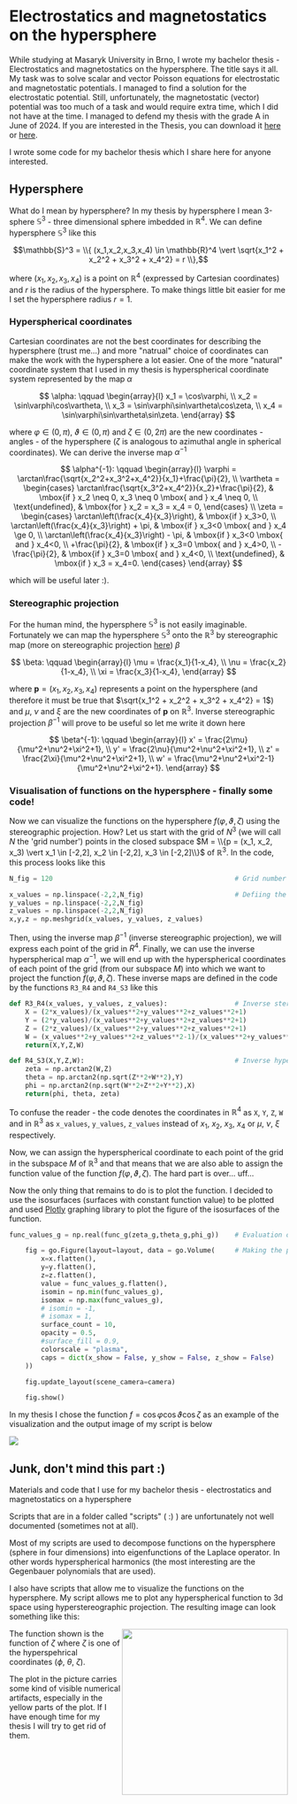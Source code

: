 # Electrostatics and magnetostatics on the hypersphere

While studying at Masaryk University in Brno, I wrote my bachelor thesis - Electrostatics and magnetostatics on the hypersphere. The title says it all. My task was to solve scalar and vector Poisson equations for electrostatic and magnetostatic potentials. I managed to find a solution for the electrostatic potential. Still, unfortunately, the magnetostatic (vector) potential was too much of a task and would require extra time, which I did not have at the time. I managed to defend my thesis with the grade A in June of 2024. If you are interested in the Thesis, you can download it [here](https://is.muni.cz/th/z48op/?lang=en) or [here](/electrostatics_and_magnetostatics_on_the_hypersphere_valentik.pdf).

I wrote some code for my bachelor thesis which I share here for anyone interested.

## Hypersphere

What do I mean by hypersphere? In my thesis by hypersphere I mean 3-sphere $\mathbb{S}^3$ - three dimensional sphere imbedded in $\mathbb{R}^4$. We can define hypersphere $\mathbb{S}^3$ like this

$$\mathbb{S}^3 = \\{ (x_1,x_2,x_3,x_4) \in \mathbb{R}^4 \vert \sqrt{x_1^2 + x_2^2 + x_3^2 + x_4^2} = r \\},$$

where $(x_1,x_2,x_3,x_4)$ is a point on $\mathbb{R}^4$ (expressed by Cartesian coordinates) and $r$ is the radius of the hypersphere. To make things little bit easier for me I set the hypersphere radius $r = 1.$ 

### Hyperspherical coordinates

Cartesian coordinates are not the best coordinates for describing the hypersphere (trust me...) and more "natrual" choice of coordinates can make the work with the hypersphere a lot easier. One of the more "natural" coordinate system that I used in my thesis is hyperspherical coordinate system represented by the map $\alpha$

$$
\alpha: \qquad \begin{array}{l}
            x_1 = \cos\varphi, \\
            x_2 = \sin\varphi\cos\vartheta, \\
            x_3 = \sin\varphi\sin\vartheta\cos\zeta, \\
            x_4 = \sin\varphi\sin\vartheta\sin\zeta.
        \end{array}
$$

where $\varphi \in (0,\pi)$, $\vartheta \in (0,\pi)$ and $\zeta \in (0,2\pi)$ are the new coordinates - angles - of the hypersphere ($\zeta$ is analogous to azimuthal angle in spherical coordinates). We can derive the inverse map $\alpha^{-1}$

$$
\alpha^{-1}: \qquad \begin{array}{l}
        \varphi = \arctan\frac{\sqrt{x_2^2+x_3^2+x_4^2}}{x_1}+\frac{\pi}{2}, \\
        \vartheta = 
            \begin{cases}
            \arctan\frac{\sqrt{x_3^2+x_4^2}}{x_2}+\frac{\pi}{2}, & \mbox{if } x_2 \neq 0, x_3 \neq 0 \mbox{ and } x_4 \neq 0, \\
            \text{undefined}, & \mbox{for } x_2 = x_3 = x_4 = 0,
            \end{cases} \\
        \zeta = 
            \begin{cases} 
                \arctan\left(\frac{x_4}{x_3}\right), & \mbox{if } x_3>0, \\ 
                \arctan\left(\frac{x_4}{x_3}\right) + \pi, & \mbox{if } x_3<0 \mbox{ and } x_4 \ge 0, \\
                \arctan\left(\frac{x_4}{x_3}\right) - \pi, & \mbox{if } x_3<0 \mbox{ and } x_4<0, \\
                +\frac{\pi}{2}, & \mbox{if } x_3=0 \mbox{ and } x_4>0, \\
                -\frac{\pi}{2}, & \mbox{if } x_3=0 \mbox{ and } x_4<0, \\
                \text{undefined}, & \mbox{if } x_3 = x_4=0.
            \end{cases}
    \end{array}
$$

which will be useful later :).

### Stereographic projection

For the human mind, the hypersphere $\mathbb{S}^3$ is not easily imaginable. Fortunately we can map the hypersphere $\mathbb{S}^3$ onto the $\mathbb{R}^3$ by stereographic map (more on stereographic projection [here](https://en.wikipedia.org/wiki/Stereographic_projection)) $\beta$

$$
\beta: \qquad \begin{array}{l}
        \mu = \frac{x_1}{1-x_4}, \\
        \nu = \frac{x_2}{1-x_4}, \\
        \xi = \frac{x_3}{1-x_4},
    \end{array}
$$

where $\mathbf{p} = (x_1, x_2, x_3, x_4)$ represents a point on the hypersphere (and therefore it must be true that $\sqrt{x_1^2 + x_2^2 + x_3^2 + x_4^2} = 1$) and $\mu$, $\nu$ and $\xi$ are the new coordinates of $\mathbf{p}$ on $\mathbb{R}^3$. Inverse stereographic projection $\beta^{-1}$ will prove to be useful so let me write it down here

$$
\beta^{-1}: \qquad \begin{array}{l}
        x' = \frac{2\mu}{\mu^2+\nu^2+\xi^2+1}, \\
        y' = \frac{2\nu}{\mu^2+\nu^2+\xi^2+1}, \\
        z' = \frac{2\xi}{\mu^2+\nu^2+\xi^2+1}, \\
        w' = \frac{\mu^2+\nu^2+\xi^2-1}{\mu^2+\nu^2+\xi^2+1}.
        \end{array}
$$

### Visualisation of functions on the hypersphere - finally some code!

Now we can visualize the functions on the hypersphere $f(\varphi, \vartheta, \zeta)$ using the stereographic projection. How? Let us start with the grid of $N^3$ (we will call $N$ the 'grid number') points in the closed subspace $M = \\{p = (x_1, x_2, x_3) \vert x_1 \in [-2,2], x_2 \in [-2,2], x_3 \in [-2,2]\\}$ of $\mathbb{R}^3$. In the code, this process looks like this

```python 
N_fig = 120                                              # Grid number defines the "resolution" of the Figures

x_values = np.linspace(-2,2,N_fig)                       # Defiing the grid for the plotting
y_values = np.linspace(-2,2,N_fig)
z_values = np.linspace(-2,2,N_fig)
x,y,z = np.meshgrid(x_values, y_values, z_values)                               
```

Then, using the inverse map $\beta^{-1}$ (inverse stereographic projection), we will express each point of the grid in $R^4$. Finally, we can use the inverse hyperspherical map $\alpha^{-1}$, we will end up with the hyperspherical coordinates of each point of the grid (from our subspace $M$) into which we want to project the function $f(\varphi, \vartheta, \zeta)$. These inverse maps are defined in the code by the functions `R3_R4` and `R4_S3` like this

``` python
def R3_R4(x_values, y_values, z_values):                 # Inverse stereographic projection
    X = (2*x_values)/(x_values**2+y_values**2+z_values**2+1) 
    Y = (2*y_values)/(x_values**2+y_values**2+z_values**2+1) 
    Z = (2*z_values)/(x_values**2+y_values**2+z_values**2+1) 
    W = (x_values**2+y_values**2+z_values**2-1)/(x_values**2+y_values**2+z_values**2+1) 
    return(X,Y,Z,W)

def R4_S3(X,Y,Z,W):                                      # Inverse hyperspherical map
    zeta = np.arctan2(W,Z)
    theta = np.arctan2(np.sqrt(Z**2+W**2),Y)
    phi = np.arctan2(np.sqrt(W**2+Z**2+Y**2),X)
    return(phi, theta, zeta)
```

To confuse the reader - the code denotes the coordinates in $\mathbb{R}^4$ as `X`, `Y`, `Z`, `W` and in $\mathbb{R}^3$ as `x_values`, `y_values`, `z_values` instead of $x_1$, $x_2$, $x_3$, $x_4$ or $\mu$, $\nu$, $\xi$ respectively.

Now, we can assign the hyperspherical coordinate to each point of the grid in the subspace $M$ of $\mathbb{R}^3$ and that means that we are also able to assign the function value of the function $f(\varphi, \vartheta, \zeta)$. The hard part is over... uff...

Now the only thing that remains to do is to plot the function. I decided to use the isosurfaces (surfaces with constant function value) to be plotted and used [Plotly](https://plotly.com/python/) graphing library to plot the figure of the isosurfaces of the function.
```python
func_values_g = np.real(func_g(zeta_g,theta_g,phi_g))    # Evaluation of the func_g for each point of the plot grid 

    fig = go.Figure(layout=layout, data = go.Volume(     # Making the plot
        x=x.flatten(),
        y=y.flatten(),
        z=z.flatten(),
        value = func_values_g.flatten(),
        isomin = np.min(func_values_g),
        isomax = np.max(func_values_g),
        # isomin = -1,
        # isomax = 1,
        surface_count = 10,
        opacity = 0.5,
        #surface_fill = 0.9,
        colorscale = "plasma",
        caps = dict(x_show = False, y_show = False, z_show = False)
    ))

    fig.update_layout(scene_camera=camera)

    fig.show()
```

In my thesis I chose the function $f = \cos\varphi \cos\vartheta \cos\zeta$ as an example of the visualization and the output image of my script is below

<img src="https://github.com/user-attachments/assets/d151408b-4107-434d-a6af-36673b11841e">



## Junk, don't mind this part :)

Materials and code that I use for my bachelor thesis - electrostatics and magnetostatics on a hypersphere

Scripts that are in a folder called "scripts" ( :) ) are unfortunately not well documented (sometimes not at all).

Most of my scripts are used to decompose functions on the hypersphere (sphere in four dimensions) into eigenfunctions of the Laplace operator. In other words hyperspherical harmonics (the most interesting are the Gegenbauer polynomials that are used).

I also have scripts that allow me to visualize the functions on the hypersphere. My script allows me to plot any hyperspherical function to 3d space using hyperstereographic projection. The resulting image can look something like this:

<img src="https://github.com/Valentyk/Thesis/assets/146948734/04bc89ee-d1e3-4fa3-8c78-9ae125e5dffb" width="300" align="right">

The function shown is the function of $\zeta$ where $\zeta$ is one of the hyperspehrical coordinates ($\phi$, $\theta$, $\zeta$).

The plot in the picture carries some kind of visible numerical artifacts, especially in the yellow parts of the plot. If I have enough time for my thesis I will try to get rid of them.

